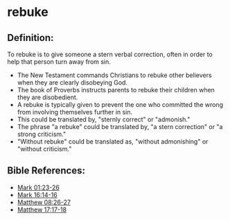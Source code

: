 # rebuke #

## Definition: ##

To rebuke is to give someone a stern verbal correction, often in order to help that person turn away from sin.

* The New Testament commands Christians to rebuke other believers when they are clearly disobeying God.
* The book of Proverbs instructs parents to rebuke their children when they are disobedient.
* A rebuke is typically given to prevent the one who committed the wrong from involving themselves further in sin.
* This could be translated by, "sternly correct" or "admonish."
* The phrase "a rebuke" could be translated by, "a stern correction" or "a strong criticism."
* "Without rebuke" could be translated as, "without admonishing" or "without criticism."



## Bible References: ##

* [Mark 01:23-26](en/tn/mrk/help/01/23)
* [Mark 16:14-16](en/tn/mrk/help/16/14)
* [Matthew 08:26-27](en/tn/mat/help/08/26)
* [Matthew 17:17-18](en/tn/mat/help/17/17)